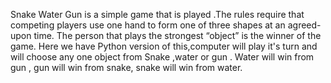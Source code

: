 Snake Water Gun is a simple game that is played .The rules require that competing players use one hand to form one of three shapes at an agreed-upon time.
The person that plays the strongest “object” is the winner of the game.
Here we have Python version of this,computer will play it's turn and will choose any one object from Snake ,water or gun .
Water will win from gun , gun will win from snake, snake will win from water.
